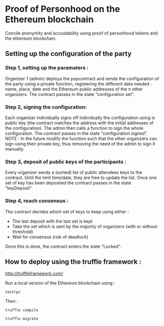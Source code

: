 # Proof of Personhood on the Ethereum blockchain
Concile anonymity and accoutability using proof of personhood tokens and the ethereum blockchain.

## Setting up the configuration of the party

### Step 1, setting up the paramaters :

Organizer 1 (admin) deploys the popcontract and sends the configuration of the party using a private function, registering the different data needed : name, place, date and the Ethereum public addresses of the n other organizers. The contract passes in the state "configuration set".

### Step 2, signing the configuration:

Each organizer individually signs off individually the configuration using is public key (the contract matches the address with the initial addresses of the configuration).
The admin then calls a function to sign the whole configuration. The contract passes in the state "configuration signed".
NOTE : In the future modify the function such that the other organizers can sign using their private key, thus removing the need of the admin to sign it manually.

### Step 3, deposit of public keys of the participants :

Every organizer sends a (sorted) list of public attendees keys to the contract. Until the limit time/date, they are free to update the list.
Once one set of key has been deposited the contract passes in the state "keyDeposit".

### Step 4, reach consensus :

The contract decides which set of keys to keep using either :

* The last deposit with the last set is kept
* Take the set which is sent by the majority of organizers (with or without threshold)
* Wait for consensus (risk of deadlock)

Once this is done, the contract enters the state "Locked".

## How to deploy using the truffle framework :

http://truffleframework.com/

Run a local version of the Ethereum blockchain using :

`testrpc`

Then : 

`truffle compile`

`truffle migrate`
